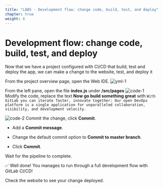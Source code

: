```yaml
---
title: "LAB5 - Development flow: change code, build, test, and deploy"
chapter: true
weight: 8
---
```


# Development flow: change code, build, test, and deploy

Now that we have a project configured with CI/CD that build, test and deploy the app, we can make a change to the website, test, and deploy it

From the project overview page, open the Web IDE.
![yml-1](/images/yml-1.png)

From the left pane, open the file **index.js** under **/src/pages**
![code-1](/images/code-1.png)
Modify the code, replace the text **Now go build something great** with
`With GitLab you can iterate faster, innovate together: Our open DevOps platform is a single application for unparalleled collaboration, visibility, and development velocity.`

![code-2](/images/code-2.png)
Commit the change, click **Commit**.

 - Add a **Commit message**.

 - Change the default commit option to **Commit to master branch**.

 - Click **Commit**.

Wait for the pipeline to complete.

:white_check_mark: Well done! You manages to run through a full development flow with GitLab CI/CD!

Check the website to see your change deployed.
